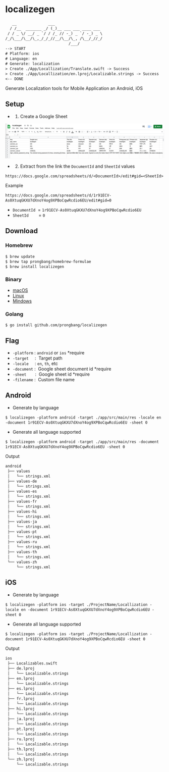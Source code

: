 # localizegen

```shell
   __              ___                     
  / /__  _______ _/ (_)__ ___ ___ ____ ___ 
 / / _ \/ __/ _ `/ / /_ // -_) _ `/ -_) _ \
/_/\___/\__/\_,_/_/_//__/\__/\_, /\__/_//_/
                            /___/          
--> START
# Platform: ios
# Language: en
# Generate: localization
> Create ./App/Locallization/Translate.swift -> Success
> Create ./App/Locallization/en.lproj/Localizable.strings -> Success
<-- DONE
```

Generate Localization tools for Mobile Application an Android, iOS

## Setup

- 1. Create a Google Sheet

![Localize](/docs/sheet-localize.png)

- 2. Extract from the link the `DocumentId` and `SheetId` values

```shell script
https://docs.google.com/spreadsheets/d/<DocumentId>/edit#gid=<SheetId>
```

Example

```shell script
https://docs.google.com/spreadsheets/d/1r91ECV-As0XtuqGKXU7dXnoY4og9XPBoCqwRcdio6EU/edit#gid=0
```

- `DocumentId`  = `1r91ECV-As0XtuqGKXU7dXnoY4og9XPBoCqwRcdio6EU`
- `SheetId`        = `0`

## Download

### Homebrew

```shell
$ brew update
$ brew tap prongbang/homebrew-formulae
$ brew install localizegen
```

### Binary

- [macOS](https://github.com/prongbang/localizegen/blob/master/localizegen?raw=true)
- [Linux](https://github.com/prongbang/localizegen/blob/master/binary/linux/localizegen?raw=true)
- [Mindows](https://github.com/prongbang/localizegen/blob/master/binary/windows/localizegen.exe?raw=true)

### Golang

```shell
$ go install github.com/prongbang/localizegen
```

## Flag

- `-platform` : `android` or `ios`        *require
- `-target`     :  Target path
- `-locale`     : `en`, `th`, etc
- `-document` :  Google sheet document id  *require
- `-sheet`       :  Google sheet id           *require
- `-filename` :  Custom file name

## Android

- Generate by language

```shell script
$ localizegen -platform android -target ./app/src/main/res -locale en -document 1r91ECV-As0XtuqGKXU7dXnoY4og9XPBoCqwRcdio6EU -sheet 0
```

- Generate all language supported

```shell script
$ localizegen -platform android -target ./app/src/main/res -document 1r91ECV-As0XtuqGKXU7dXnoY4og9XPBoCqwRcdio6EU -sheet 0
```

Output

```shell
android
 ├── values
 │   └── strings.xml
 ├── values-de
 │   └── strings.xml
 ├── values-es
 │   └── strings.xml
 ├── values-fr
 │   └── strings.xml
 ├── values-hi
 │   └── strings.xml
 ├── values-ja
 │   └── strings.xml
 ├── values-pt
 │   └── strings.xml
 ├── values-ru
 │   └── strings.xml
 ├── values-th
 │   └── strings.xml
 └── values-zh
     └── strings.xml
```

## iOS

- Generate by language

```shell script
$ localizegen -platform ios -target ./ProjectName/Locallization -locale en -document 1r91ECV-As0XtuqGKXU7dXnoY4og9XPBoCqwRcdio6EU -sheet 0
```

- Generate all language supported

```shell script
$ localizegen -platform ios -target ./ProjectName/Locallization -document 1r91ECV-As0XtuqGKXU7dXnoY4og9XPBoCqwRcdio6EU -sheet 0
```

Output

```shell
ios
 ├── Localizables.swift
 ├── de.lproj
 │   └── Localizable.strings
 ├── en.lproj
 │   └── Localizable.strings
 ├── es.lproj
 │   └── Localizable.strings
 ├── fr.lproj
 │   └── Localizable.strings
 ├── hi.lproj
 │   └── Localizable.strings
 ├── ja.lproj
 │   └── Localizable.strings
 ├── pt.lproj
 │   └── Localizable.strings
 ├── ru.lproj
 │   └── Localizable.strings
 ├── th.lproj
 │   └── Localizable.strings
 └── zh.lproj
     └── Localizable.strings
```
